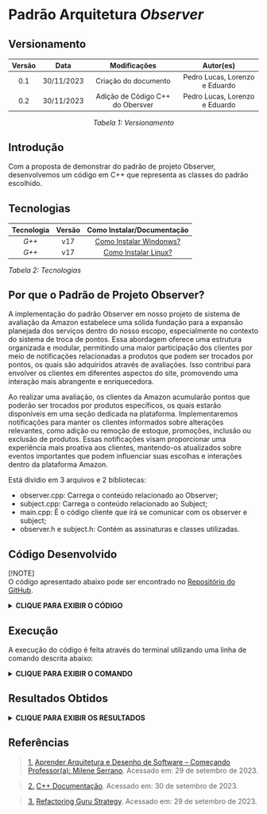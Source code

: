 # Padrão Arquitetura _Observer_

## Versionamento

<center>

| **Versão** |  **Data**  |         **Modificações**         |         **Autor(es)**          |
| :--------: | :--------: | :------------------------------: | :----------------------------: |
|    0.1     | 30/11/2023 |       Criação do documento       | Pedro Lucas, Lorenzo e Eduardo |
|    0.2     | 30/11/2023 | Adição de Código C++ do Obersver | Pedro Lucas, Lorenzo e Eduardo |

_Tabela 1: Versionamento_

</center>

## Introdução

Com a proposta de demonstrar do padrão de projeto Observer, desenvolvemos um código em C++ que representa as classes do padrão escolhido.

## Tecnologias

| **Tecnologia** | **Versão** |                                       **Como Instalar/Documentação**                                       |
| :------------: | :--------: | :--------------------------------------------------------------------------------------------------------: |
|     _G++_      |    v17     | [Como Instalar Windonws?](https://terminalroot.com.br/2022/12/como-instalar-gcc-gpp-mingw-no-windows.html) |
|     _G++_      |    v17     |                       [Como Instalar Linux?](https://pt.linux-console.net/?p=15650)                        |

_Tabela 2: Tecnologias_

## Por que o Padrão de Projeto Observer?

A implementação do padrão Observer em nosso projeto de sistema de avaliação da Amazon estabelece uma sólida fundação para a expansão planejada dos serviços dentro do nosso escopo, especialmente no contexto do sistema de troca de pontos. Essa abordagem oferece uma estrutura organizada e modular, permitindo uma maior participação dos clientes por meio de notificações relacionadas a produtos que podem ser trocados por pontos, os quais são adquiridos através de avaliações. Isso contribui para envolver os clientes em diferentes aspectos do site, promovendo uma interação mais abrangente e enriquecedora.

Ao realizar uma avaliação, os clientes da Amazon acumularão pontos que poderão ser trocados por produtos específicos, os quais estarão disponíveis em uma seção dedicada na plataforma. Implementaremos notificações para manter os clientes informados sobre alterações relevantes, como adição ou remoção de estoque, promoções, inclusão ou exclusão de produtos. Essas notificações visam proporcionar uma experiência mais proativa aos clientes, mantendo-os atualizados sobre eventos importantes que podem influenciar suas escolhas e interações dentro da plataforma Amazon.

Está dividio em 3 arquivos e 2 bibliotecas:

- observer.cpp: Carrega o conteúdo relacionado ao Observer;
- subject.cpp: Carrega o conteúdo relacionado ao Subject;
- main.cpp: É o código cliente que irá se comunicar com os observer e subject;
- observer.h e subject.h: Contém as assinaturas e classes utilizadas.

## Código Desenvolvido

[!NOTE]  
O código apresentado abaixo pode ser encontrado no [Repositório do GitHub](https://github.com/UnBArqDsw2023-2/2023.2_G2_ProjetoAmazon/tree/main/docs/ArquiteturaReutilizacao/Artefatos/Observer/C%C3%B3digoObserver).


<details>
<summary> <strong> CLIQUE PARA EXIBIR O CÓDIGO </strong> </summary>

![Observer_observer](../../../Assets/Observer/observer.png)

_Figura 1: Código do observer.cpp_

![Observer_subject](../../../Assets/Observer/subject.png)

_Figura 2: Código do subject.cpp_

![Observer_main](../../../Assets/Observer/main.png)

_Figura 3: Código do main.cpp_

</details>

## Execução

A execução do código é feita através do terminal utilizando uma linha de comando descrita abaixo:

<details>
<summary> <strong> CLIQUE PARA EXIBIR O COMANDO </strong> </summary>

![Executar](../../../Assets/Observer/execucao.png)

_Figura 4: Comando para executar_

</details>

## Resultados Obtidos

<details>
<summary> <strong> CLIQUE PARA EXIBIR OS RESULTADOS </strong> </summary>

![Resultados](../../../Assets/Observer/Resultado.png)

_Figura 5: Resultados Obtidos_

</details>

## Referências

> <a id="FTF1Ref" href="#FTF1">1.</a> [Aprender Arquitetura e Desenho de Software – Começando Professor(a): Milene Serrano](https://aprender3.unb.br/course/view.php?id=19535&section=1). Acessado em: 29 de setembro de 2023.

> <a id="FTF1Ref" href="#FTF1">2.</a> [C++ Documentação](https://cplusplus.com/). Acessado em: 30 de setembro de 2023.

> <a id="FTF1Ref" href="#FTF1">3.</a> [Refactoring Guru Strategy](https://refactoring.guru/design-patterns/strategy). Acessado em: 29 de setembro de 2023.
